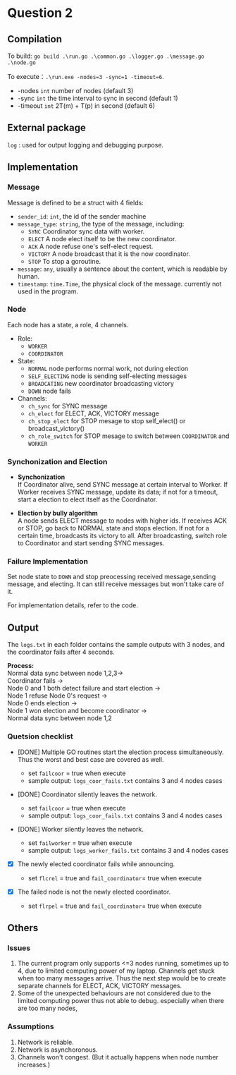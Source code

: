 # Question 2
## Compilation

To build: `go build .\run.go .\common.go .\logger.go .\message.go .\node.go`  

To execute：`.\run.exe -nodes=3 -sync=1 -timeout=6`.
- -nodes `int` number of nodes (default 3)  
- -sync `int` the time interval to sync in second (default 1)  
- -timeout `int` 2T(m) + T(p) in second (default 6)  


## External package
`log` : used for output logging and debugging purpose.

## Implementation

### Message
Message is defined to be a struct with 4 fields: 
 
- `sender_id`: `int`, the id of the sender machine
- `message_type`: `string`, the type of the message, including:  
 	- `SYNC` Coordinator sync data with worker.  
    - `ELECT` A node elect itself to be the new coordinator.  
	- `ACK` A node refuse one's self-elect request.   
	- `VICTORY` A node broadcast that it is the now coordinator. 
	- `STOP` To stop a goroutine.     
- `message`: `any`, usually a sentence about the content, which is readable by human.
- `timestamp`: `time.Time`, the physical clock of the message. currently not used in the program.

### Node
Each node has a state, a role, 4 channels. 
- Role:
    - `WORKER` 
    - `COORDINATOR`
- State:
    - `NORMAL` node performs normal work, not during election
	- `SELF_ELECTING` node is sending self-electing messages
	- `BROADCATING` new coordinator broadcasting victory
	- `DOWN` node fails
- Channels:
	- `ch_sync` for SYNC message  
	- `ch_elect` for ELECT, ACK, VICTORY message  
	- `ch_stop_elect` for STOP mesage to stop self_elect() or broadcast_victory()  
	- `ch_role_switch` for STOP mesage to switch between `COORDINATOR` and `WORKER`   

### Synchonization and Election
- **Synchonization**  
 If Coordinator alive, send SYNC message at certain interval to Worker. If Worker receives SYNC message, update its data; if not for a timeout, start a election to elect itself as the Coordinator.

- **Election by bully algorithm**  
 A node sends ELECT message to nodes with higher ids. If receives ACK or STOP, go back to NORMAL state and stops election. If not for a certain time, broadcasts its victory to all. After broadcasting, switch role to Coordinator and start sending SYNC messages.

### Failure Implementation
 Set node state to `DOWN` and stop preocessing received message,sending message, and electing. It can still receive messages but won't take care of it.

 For implementation details, refer to the code.

## Output
The `logs.txt` in each folder contains the sample outputs with 3 nodes, and the coordinator fails after 4 seconds.  

**Process:**  
Normal data sync between node 1,2,3->   
Coordinator fails ->   
Node 0 and 1 both detect failure and start election ->     
Node 1 refuse Node 0's request ->  
Node 0 ends election ->  
Node 1 won election and become coordinator ->  
Normal data sync between node 1,2  

### Quetsion checklist
- [DONE] Multiple GO routines start the election process simultaneously. Thus the worst and best case are covered as well.
	- set `failcoor` = true when execute
	- sample output: `logs_coor_fails.txt` contains 3 and 4 nodes cases

- [DONE] Coordinator silently leaves the network. 
	- set `failcoor` = true when execute
	- sample output: `logs_coor_fails.txt` contains 3 and 4 nodes cases

- [DONE] Worker silently leaves the network.
	- set `failworker` = true when execute
	- sample output: `logs_worker_fails.txt` contains 3 and 4 nodes cases

- [x] The newly elected coordinator fails while announcing.
	- set `flcrel` = true and `fail_coordinator`= true when execute


- [x] The failed node is not the newly elected coordinator.
	- set `flrpel` = true and `fail_coordinator`= true when execute



## Others
### Issues
1. The current program only supports <=3 nodes running, sometimes up to 4, due to limited computing power of my laptop. Channels get stuck when too many messages arrive. Thus the next step would be to create separate channels for ELECT, ACK, VICTORY messages.
2. Some of the unexpected behaviours are not considered due to the limited computing power thus not able to debug. especially when there are too many nodes, 

### Assumptions
1. Network is reliable.
2. Network is asynchoronous.
3. Channels won't congest. (But it actually happens when node number increases.)
